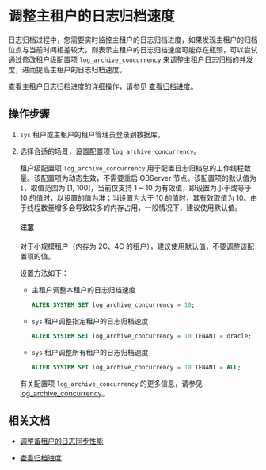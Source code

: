 # 调整主租户的日志归档速度

日志归档过程中，您需要实时监控主租户的日志归档进度，如果发现主租户的归档位点与当前时间相差较大，则表示主租户的日志归档速度可能存在瓶颈，可以尝试通过修改租户级配置项 `log_archive_concurrency` 来调整主租户日志归档的并发度，进而提高主租户的日志归档速度。

查看主租户日志归档进度的详细操作，请参见 [查看归档进度](../../6.backup-and-recovery/3.log-archive/7.view-log-archive-history.md)。

## 操作步骤

1. `sys` 租户或主租户的租户管理员登录到数据库。

2. 选择合适的场景，设置配置项 `log_archive_concurrency`。

   租户级配置项 `log_archive_concurrency` 用于配置日志归档总的工作线程数量。该配置项为动态生效，不需要重启 OBServer 节点。该配置项的默认值为 `1`，取值范围为 [1, 100]，当前仅支持 1 ~ 10 为有效值，即设置为小于或等于 10 的值时，以设置的值为准；当设置为大于 10 的值时，其有效取值为 10。由于线程数量增多会导致较多的内存占用，一般情况下，建议使用默认值。

   <main id="notice" type='notice'>
   <h4>注意</h4>
   <p>对于小规模租户（内存为 2C、4C 的租户），建议使用默认值，不要调整该配置项的值。</p>
   </main> 

   设置方法如下：

   * 主租户调整本租户的日志归档速度

     ```sql
     ALTER SYSTEM SET log_archive_concurrency = 10;
     ```

   * `sys` 租户调整指定租户的日志归档速度

     ```sql
     ALTER SYSTEM SET log_archive_concurrency = 10 TENANT = oracle;
     ```

   * `sys` 租户调整所有租户的日志归档速度

     ```sql
     ALTER SYSTEM SET log_archive_concurrency = 10 TENANT = ALL;
     ```

   有关配置项 `log_archive_concurrency` 的更多信息，请参见 [log_archive_concurrency](../../../7.reference/5.system-reference/1.system-configuration-items/4.tenant-level-configuration-items/250.log_archive_concurrency.md)。

## 相关文档

* [调整备租户的日志同步性能](5.adjust-the-log-synchronization-performance-of-the-standby-tenant.md)

* [查看归档进度](../../6.backup-and-recovery/3.log-archive/7.view-log-archive-history.md)
